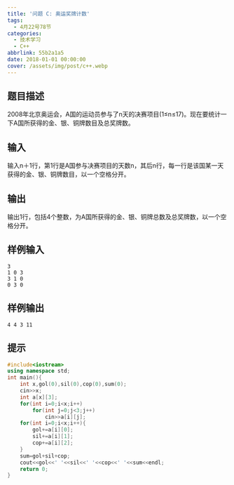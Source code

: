 ```yaml
---
title: '问题 C: 奥运奖牌计数'
tags:
  - 4月22号78节
categories:
  - 技术学习
  - C++
abbrlink: 55b2a1a5
date: 2018-01-01 00:00:00
cover: /assets/img/post/c++.webp
---
```


## 题目描述

2008年北京奥运会，A国的运动员参与了n天的决赛项目(1≤n≤17)。现在要统计一下A国所获得的金、银、铜牌数目及总奖牌数。

## 输入

输入n＋1行，第1行是A国参与决赛项目的天数n，其后n行，每一行是该国某一天获得的金、银、铜牌数目，以一个空格分开。

## 输出

输出1行，包括4个整数，为A国所获得的金、银、铜牌总数及总奖牌数，以一个空格分开。

## 样例输入

```
3
1 0 3
3 1 0
0 3 0
```

## 样例输出

```
4 4 3 11
```

## 提示

```c++
#include<iostream>
using namespace std;
int main(){
	int x,gol(0),sil(0),cop(0),sum(0);
	cin>>x;
	int a[x][3];
	for(int i=0;i<x;i++)
		for(int j=0;j<3;j++)
			cin>>a[i][j];
	for(int i=0;i<x;i++){
		gol+=a[i][0];
		sil+=a[i][1];
		cop+=a[i][2];
	}
	sum=gol+sil+cop;
	cout<<gol<<' '<<sil<<' '<<cop<<' '<<sum<<endl;
	return 0;
}
```

